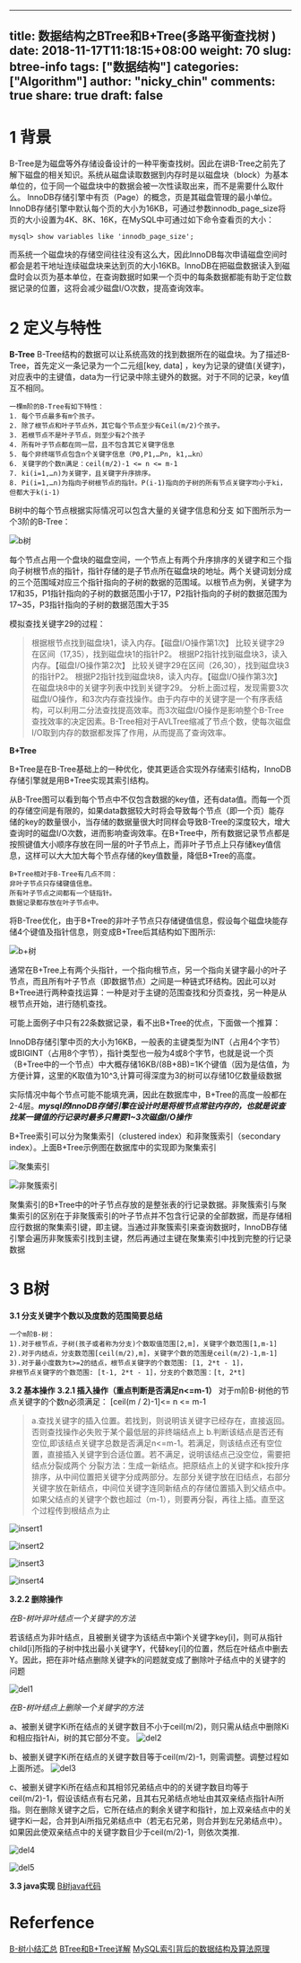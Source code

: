 
---
title: 数据结构之BTree和B+Tree(多路平衡查找树 )
date: 2018-11-17T11:18:15+08:00
weight: 70
slug: btree-info
tags: ["数据结构"]
categories: ["Algorithm"]
author: "nicky_chin"
comments: true
share: true
draft: false
---




# 1 背景
B-Tree是为磁盘等外存储设备设计的一种平衡查找树。因此在讲B-Tree之前先了解下磁盘的相关知识。系统从磁盘读取数据到内存时是以磁盘块（block）为基本单位的，位于同一个磁盘块中的数据会被一次性读取出来，而不是需要什么取什么。
InnoDB存储引擎中有页（Page）的概念，页是其磁盘管理的最小单位。InnoDB存储引擎中默认每个页的大小为16KB，可通过参数innodb_page_size将页的大小设置为4K、8K、16K，在MySQL中可通过如下命令查看页的大小：
```
mysql> show variables like 'innodb_page_size';
```

而系统一个磁盘块的存储空间往往没有这么大，因此InnoDB每次申请磁盘空间时都会是若干地址连续磁盘块来达到页的大小16KB。InnoDB在把磁盘数据读入到磁盘时会以页为基本单位，在查询数据时如果一个页中的每条数据都能有助于定位数据记录的位置，这将会减少磁盘I/O次数，提高查询效率。


# 2 定义与特性
**B-Tree**
B-Tree结构的数据可以让系统高效的找到数据所在的磁盘块。为了描述B-Tree，首先定义一条记录为一个二元组[key, data] ，key为记录的键值(关键字)，对应表中的主键值，data为一行记录中除主键外的数据。对于不同的记录，key值互不相同。

```
一棵m阶的B-Tree有如下特性： 
1. 每个节点最多有m个孩子。 
2. 除了根节点和叶子节点外，其它每个节点至少有Ceil(m/2)个孩子。 
3. 若根节点不是叶子节点，则至少有2个孩子 
4. 所有叶子节点都在同一层，且不包含其它关键字信息 
5. 每个非终端节点包含n个关键字信息（P0,P1,…Pn, k1,…kn） 
6. 关键字的个数n满足：ceil(m/2)-1 <= n <= m-1 
7. ki(i=1,…n)为关键字，且关键字升序排序。 
8. Pi(i=1,…n)为指向子树根节点的指针。P(i-1)指向的子树的所有节点关键字均小于ki，但都大于k(i-1)
```
B树中的每个节点根据实际情况可以包含大量的关键字信息和分支
如下图所示为一个3阶的B-Tree：

![b树](https://raw.githubusercontent.com/nicky-chen/pic_store/master/20190509163823.png)

每个节点占用一个盘块的磁盘空间，一个节点上有两个升序排序的关键字和三个指向子树根节点的指针，指针存储的是子节点所在磁盘块的地址。两个关键词划分成的三个范围域对应三个指针指向的子树的数据的范围域。以根节点为例，关键字为17和35，P1指针指向的子树的数据范围小于17，P2指针指向的子树的数据范围为17~35，P3指针指向的子树的数据范围大于35

模拟查找关键字29的过程：
>根据根节点找到磁盘块1，读入内存。【磁盘I/O操作第1次】
比较关键字29在区间（17,35），找到磁盘块1的指针P2。
根据P2指针找到磁盘块3，读入内存。【磁盘I/O操作第2次】
比较关键字29在区间（26,30），找到磁盘块3的指针P2。
根据P2指针找到磁盘块8，读入内存。【磁盘I/O操作第3次】
在磁盘块8中的关键字列表中找到关键字29。
分析上面过程，发现需要3次磁盘I/O操作，和3次内存查找操作。由于内存中的关键字是一个有序表结构，可以利用二分法查找提高效率。而3次磁盘I/O操作是影响整个B-Tree查找效率的决定因素。B-Tree相对于AVLTree缩减了节点个数，使每次磁盘I/O取到内存的数据都发挥了作用，从而提高了查询效率。


**B+Tree**

B+Tree是在B-Tree基础上的一种优化，使其更适合实现外存储索引结构，InnoDB存储引擎就是用B+Tree实现其索引结构。

从B-Tree图可以看到每个节点中不仅包含数据的key值，还有data值。而每一个页的存储空间是有限的，如果data数据较大时将会导致每个节点（即一个页）能存储的key的数量很小，当存储的数据量很大时同样会导致B-Tree的深度较大，增大查询时的磁盘I/O次数，进而影响查询效率。在B+Tree中，所有数据记录节点都是按照键值大小顺序存放在同一层的叶子节点上，而非叶子节点上只存储key值信息，这样可以大大加大每个节点存储的key值数量，降低B+Tree的高度。

```
B+Tree相对于B-Tree有几点不同：
非叶子节点只存储键值信息。
所有叶子节点之间都有一个链指针。
数据记录都存放在叶子节点中。
```

将B-Tree优化，由于B+Tree的非叶子节点只存储键值信息，假设每个磁盘块能存储4个键值及指针信息，则变成B+Tree后其结构如下图所示:

![b+树](https://raw.githubusercontent.com/nicky-chen/pic_store/master/20190509163905.png)

通常在B+Tree上有两个头指针，一个指向根节点，另一个指向关键字最小的叶子节点，而且所有叶子节点（即数据节点）之间是一种链式环结构。因此可以对B+Tree进行两种查找运算：一种是对于主键的范围查找和分页查找，另一种是从根节点开始，进行随机查找。

可能上面例子中只有22条数据记录，看不出B+Tree的优点，下面做一个推算：

InnoDB存储引擎中页的大小为16KB，一般表的主键类型为INT（占用4个字节）或BIGINT（占用8个字节），指针类型也一般为4或8个字节，也就是说一个页（B+Tree中的一个节点）中大概存储16KB/(8B+8B)=1K个键值（因为是估值，为方便计算，这里的K取值为10^3,计算可得深度为3的树可以存储10亿数量级数据

实际情况中每个节点可能不能填充满，因此在数据库中，B+Tree的高度一般都在2-4层。***mysql的InnoDB存储引擎在设计时是将根节点常驻内存的，也就是说查找某一键值的行记录时最多只需要1~3次磁盘I/O操作***

B+Tree索引可以分为聚集索引（clustered index）和非聚簇索引（secondary index）。上面B+Tree示例图在数据库中的实现即为聚集索引

![聚集索引](https://raw.githubusercontent.com/nicky-chen/pic_store/master/20190509163938.png)

![非聚簇索引](https://raw.githubusercontent.com/nicky-chen/pic_store/master/20190509164005.png)

聚集索引的B+Tree中的叶子节点存放的是整张表的行记录数据。非聚簇索引与聚集索引的区别在于非聚簇索引的叶子节点并不包含行记录的全部数据，而是存储相应行数据的聚集索引键，即主键。当通过非聚簇索引来查询数据时，InnoDB存储引擎会遍历非聚簇索引找到主键，然后再通过主键在聚集索引中找到完整的行记录数据


 # 3 B树
**3.1 分支关键字个数以及度数的范围简要总结**
```
一个m阶B-树：
1).对于根节点，子树(孩子或者称为分支)个数取值范围[2,m]，关键字个数范围[1,m-1]
2).对于内结点，分支数范围[ceil(m/2),m]，关键字个数的范围是ceil(m/2)-1,m-1]
3).对于最小度数为t>=2的结点，根节点关键字的个数范围: [1, 2*t - 1]，
非根节点关键字的个数范围: [t-1, 2*t - 1]，分支的个数范围：[t, 2*t]
```


**3.2 基本操作**
**3.2.1 插入操作（重点判断是否满足n<=m-1）**
对于m阶B-树他的节点关键字的个数n必须满足： [ceil(m / 2)-1]<= n <= m-1

>a.查找关键字的插入位置。若找到，则说明该关键字已经存在，直接返回。否则查找操作必失败于某个最低层的非终端结点上
>b.判断该结点是否还有空位,即该结点关键字总数是否满足n<=m-1。若满足，则该结点还有空位置，直接插入关键字到合适位置。若不满足，说明该结点己没空位，需要把结点分裂成两个
>分裂方法：生成一新结点。把原结点上的关键字和k按升序排序，从中间位置把关键字分成两部分。左部分关键字放在旧结点，右部分关键字放在新结点，中间位关键字连同新结点的存储位置插入到父结点中。如果父结点的关键字个数也超过（m-1），则要再分裂，再往上插。直至这个过程传到根结点为止

![insert1](https://raw.githubusercontent.com/nicky-chen/pic_store/master/20190509164032.png)

![insert2](https://raw.githubusercontent.com/nicky-chen/pic_store/master/20190509164052.png)

![insert3](https://raw.githubusercontent.com/nicky-chen/pic_store/master/20190509164123.png)

![insert4](https://raw.githubusercontent.com/nicky-chen/pic_store/master/20190509164157.png)

**3.2.2 删除操作**

*在B-树叶非叶结点一个关键字的方法*

若该结点为非叶结点，且被删关键字为该结点中第i个关键字key[i]，则可从指针child[i]所指的子树中找出最小关键字Y，代替key[i]的位置，然后在叶结点中删去Y。因此，把在非叶结点删除关键字k的问题就变成了删除叶子结点中的关键字的问题

![del1](https://raw.githubusercontent.com/nicky-chen/pic_store/master/20190509164235.png)

*在B-树叶结点上删除一个关键字的方法*

a、被删关键字Ki所在结点的关键字数目不小于ceil(m/2)，则只需从结点中删除Ki和相应指针Ai，树的其它部分不变。
![del2](https://raw.githubusercontent.com/nicky-chen/pic_store/master/20190509164254.png)

b、被删关键字Ki所在结点的关键字数目等于ceil(m/2)-1，则需调整。调整过程如上面所述。
![del3](https://raw.githubusercontent.com/nicky-chen/pic_store/master/20190509164317.png)

c、被删关键字Ki所在结点和其相邻兄弟结点中的的关键字数目均等于ceil(m/2)-1，假设该结点有右兄弟，且其右兄弟结点地址由其双亲结点指针Ai所指。则在删除关键字之后，它所在结点的剩余关键字和指针，加上双亲结点中的关键字Ki一起，合并到Ai所指兄弟结点中（若无右兄弟，则合并到左兄弟结点中）。如果因此使双亲结点中的关键字数目少于ceil(m/2)-1，则依次类推.

![del4](https://raw.githubusercontent.com/nicky-chen/pic_store/master/20190509164346.png)

![del5](https://raw.githubusercontent.com/nicky-chen/pic_store/master/20190509164405.png)

**3.3 java实现**
[B树java代码](https://github.com/nicky-chen/Alogmi/tree/master/src/com/nicky/tree/btree)

# Referfence
[B-树小结汇总](http://www.cnblogs.com/biyeymyhjob/archive/2012/07/25/2608412.html)
[BTree和B+Tree详解](http://www.cnblogs.com/vianzhang/p/7922426.html)
[MySQL索引背后的数据结构及算法原理](http://blog.codinglabs.org/articles/theory-of-mysql-index.html)
